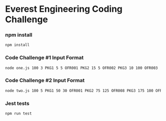 # Everest Engineering Coding Challenge

### npm install

```bash
npm install
```

### Code Challenge #1 Input Format

```bash
node one.js 100 3 PKG1 5 5 OFR001 PKG2 15 5 OFR002 PKG3 10 100 OFR003
```

### Code Challenge #2 Input Format

```bash
node two.js 100 5 PKG1 50 30 OFR001 PKG2 75 125 OFR008 PKG3 175 100 OFR003 PKG4 110 60 OFR002 PKG5 155 95 NA 2 70 200
```

### Jest tests

```bash
npm run test
```
